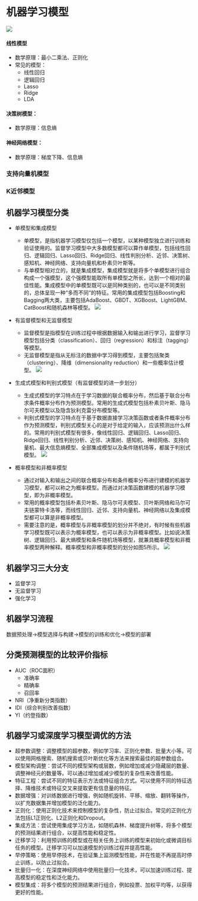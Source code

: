 # 机器学习模型

![](./pic/p12.jpg)

#### 线性模型
- 数学原理：最小二乘法、正则化
- 常见的模型：
	- 线性回归
	- 逻辑回归
	- Lasso
	- Ridge
	- LDA
#### 决策树模型：
- 数学原理：信息熵
#### 神经网络模型：
- 数学原理：梯度下降、信息熵
### 支持向量机模型
### K近邻模型


## 机器学习模型分类
- 单模型和集成模型
	- 单模型，是指机器学习模型仅包括一个模型，以某种模型独立进行训练和验证使用的。监督学习模型中大多数模型都可以算作单模型，包括线性回归、逻辑回归、Lasso回归、Ridge回归、线性判别分析、近邻、决策树、感知机、神经网络、支持向量机和朴素贝叶斯等。
	- 与单模型相对立的，就是集成模型，集成模型就是将多个单模型进行组合构成一个强模型，这个强模型能取所有单模型之所长，达到一个相对的最佳性能。集成模型中的单模型既可以是同种类别的，也可以是不同类别的，总体呈现一种“多而不同”的特征。常用的集成模型包括Boosting和Bagging两大类，主要包括AdaBoost、GBDT、XGBoost、LightGBM、CatBoost和随机森林等模型。
![](./pic/p13.png)

- 有监督模型和无监督模型
	- 监督模型是指模型在训练过程中根据数据输入和输出进行学习，监督学习模型包括分类（classification）、回归（regression）和标注（tagging）等模型。
	- 无监督模型是指从无标注的数据中学习得到模型，主要包括聚类（clustering）、降维（dimensionality reduction）和一些概率估计模型。
![](./pic/p14.png)

- 生成式模型和判别式模型（有监督模型的进一步划分）
	- 生成式模型的学习特点在于学习数据的联合概率分布，然后基于联合分布求条件概率分布作为预测模型。常用的生成式模型包括朴素贝叶斯、隐马尔可夫模型以及隐含狄利克雷分布模型等。
	- 判别式模型的学习特点在于基于数据直接学习决策函数或者条件概率分布作为预测模型，判别式模型关心的是对于给定的输入，应该预测出什么样的。常用的判别式模型有很多，像线性回归、逻辑回归、Lasso回归、Ridge回归、线性判别分析、近邻、决策树、感知机、神经网络、支持向量机、最大信息熵模型、全部集成模型以及条件随机场等，都属于判别式模型。
![](./pic/p15.png)

- 概率模型和非概率模型
	- 通过对输入和输出之间的联合概率分布和条件概率分布进行建模的机器学习模型，都可以称之为概率模型。而通过对决策函数建模的机器学习模型，即为非概率模型。
	- 常用的概率模型包括朴素贝叶斯、隐马尔可夫模型、贝叶斯网络和马尔可夫链蒙特卡洛等，而线性回归、近邻、支持向量机、神经网络以及集成模型都可以算是非概率模型。
	- 需要注意的是，概率模型与非概率模型的划分并不绝对，有时候有些机器学习模型既可以表示为概率模型，也可以表示为非概率模型。比如说决策树、逻辑回归、最大熵模型和条件随机场等模型，就兼具概率模型和非概率模型两种解释。概率模型和非概率模型的划分如图5所示。
![](./pic/p16.png)


## 机器学习三大分支
- 监督学习
- 无监督学习
- 强化学习

## 机器学习流程

数据预处理->模型选择与构建->模型的训练和优化->模型的部署




## 分类预测模型的比较评价指标
- AUC（ROC面积）
	- 准确率
	- 精确率
	- 召回率
- NRI（净重新分类指数）
- IDI（综合判别改善指数）
- YI（约登指数）


## 机器学习或深度学习模型调优的方法
- 超参数调整：调整模型的超参数，例如学习率、正则化参数、批量大小等。可以使用网格搜索、随机搜索或贝叶斯优化等方法来搜索最佳的超参数组合。
- 模型架构调整：尝试不同的模型架构或层数，例如增加或减少隐藏层的数量、调整神经元的数量等。可以通过增加或减少模型的复杂性来改善性能。
- 特征工程：尝试不同的特征表示方法或特征组合方式。可以使用不同的特征选择、降维技术或特征交叉来提取更有信息量的特征。
- 数据增强：对训练数据进行增强，例如随机旋转、平移、缩放、翻转等操作，以扩充数据集并增加模型的泛化能力。
- 正则化：使用正则化技术来控制模型的复杂性，防止过拟合。常见的正则化方法包括L1正则化、L2正则化和Dropout。
- 集成方法：尝试使用集成学习方法，如随机森林、梯度提升树等，将多个模型的预测结果进行组合，以提高性能和稳定性。
- 迁移学习：利用预训练的模型或在相关任务上训练的模型来初始化或微调目标任务的模型。迁移学习可以加速模型的训练过程并提高性能。
- 早停策略：使用早停技术，在验证集上监测模型性能，并在性能不再提高时停止训练，以防止过拟合。
- 批量归一化：在深度神经网络中使用批量归一化技术，可以加速训练过程、提高模型的稳定性和泛化能力。
- 模型集成：将多个模型的预测结果进行组合，例如投票、加权平均等，以获得更好的性能。